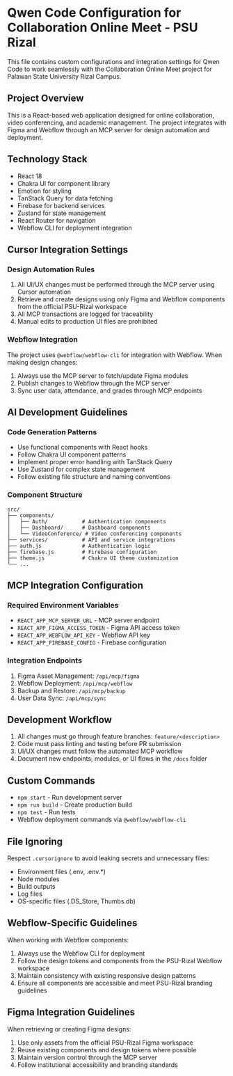 # Qwen Code Configuration for Collaboration Online Meet - PSU Rizal

This file contains custom configurations and integration settings for Qwen Code to work seamlessly with the Collaboration Online Meet project for Palawan State University Rizal Campus.

## Project Overview

This is a React-based web application designed for online collaboration, video conferencing, and academic management. The project integrates with Figma and Webflow through an MCP server for design automation and deployment.

## Technology Stack

- React 18
- Chakra UI for component library
- Emotion for styling
- TanStack Query for data fetching
- Firebase for backend services
- Zustand for state management
- React Router for navigation
- Webflow CLI for deployment integration

## Cursor Integration Settings

### Design Automation Rules

1. All UI/UX changes must be performed through the MCP server using Cursor automation
2. Retrieve and create designs using only Figma and Webflow components from the official PSU-Rizal workspace
3. All MCP transactions are logged for traceability
4. Manual edits to production UI files are prohibited

### Webflow Integration

The project uses `@webflow/webflow-cli` for integration with Webflow. When making design changes:

1. Always use the MCP server to fetch/update Figma modules
2. Publish changes to Webflow through the MCP server
3. Sync user data, attendance, and grades through MCP endpoints

## AI Development Guidelines

### Code Generation Patterns

- Use functional components with React hooks
- Follow Chakra UI component patterns
- Implement proper error handling with TanStack Query
- Use Zustand for complex state management
- Follow existing file structure and naming conventions

### Component Structure

```
src/
├── components/
│   ├── Auth/           # Authentication components
│   ├── Dashboard/      # Dashboard components
│   └── VideoConference/ # Video conferencing components
├── services/           # API and service integrations
├── auth.js             # Authentication logic
├── firebase.js         # Firebase configuration
├── theme.js            # Chakra UI theme customization
└── ...
```

## MCP Integration Configuration

### Required Environment Variables

- `REACT_APP_MCP_SERVER_URL` - MCP server endpoint
- `REACT_APP_FIGMA_ACCESS_TOKEN` - Figma API access token
- `REACT_APP_WEBFLOW_API_KEY` - Webflow API key
- `REACT_APP_FIREBASE_CONFIG` - Firebase configuration

### Integration Endpoints

1. Figma Asset Management: `/api/mcp/figma`
2. Webflow Deployment: `/api/mcp/webflow`
3. Backup and Restore: `/api/mcp/backup`
4. User Data Sync: `/api/mcp/sync`

## Development Workflow

1. All changes must go through feature branches: `feature/<description>`
2. Code must pass linting and testing before PR submission
3. UI/UX changes must follow the automated MCP workflow
4. Document new endpoints, modules, or UI flows in the `/docs` folder

## Custom Commands

- `npm start` - Run development server
- `npm run build` - Create production build
- `npm test` - Run tests
- Webflow deployment commands via `@webflow/webflow-cli`

## File Ignoring

Respect `.cursorignore` to avoid leaking secrets and unnecessary files:
- Environment files (.env, .env.*)
- Node modules
- Build outputs
- Log files
- OS-specific files (.DS_Store, Thumbs.db)

## Webflow-Specific Guidelines

When working with Webflow components:

1. Always use the Webflow CLI for deployment
2. Follow the design tokens and components from the PSU-Rizal Webflow workspace
3. Maintain consistency with existing responsive design patterns
4. Ensure all components are accessible and meet PSU-Rizal branding guidelines

## Figma Integration Guidelines

When retrieving or creating Figma designs:

1. Use only assets from the official PSU-Rizal Figma workspace
2. Reuse existing components and design tokens where possible
3. Maintain version control through the MCP server
4. Follow institutional accessibility and branding standards